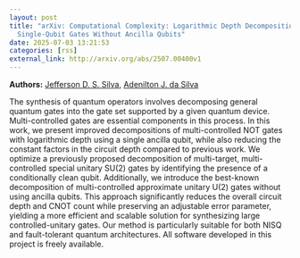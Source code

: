 ```yaml
---
layout: post
title: "arXiv: Computational Complexity: Logarithmic Depth Decomposition of Approximate Multi-Controlled
  Single-Qubit Gates Without Ancilla Qubits"
date: 2025-07-03 13:21:53 
categories: [rss]
external_link: http://arxiv.org/abs/2507.00400v1
---
```


**Authors:** [Jefferson D. S. Silva](https://dblp.uni-trier.de/search?q=Jefferson+D.+S.+Silva), [Adenilton J. da Silva](https://dblp.uni-trier.de/search?q=Adenilton+J.+da+Silva)

The synthesis of quantum operators involves decomposing general quantum gates
into the gate set supported by a given quantum device. Multi-controlled gates
are essential components in this process. In this work, we present improved
decompositions of multi-controlled NOT gates with logarithmic depth using a
single ancilla qubit, while also reducing the constant factors in the circuit
depth compared to previous work. We optimize a previously proposed
decomposition of multi-target, multi-controlled special unitary SU(2) gates by
identifying the presence of a conditionally clean qubit. Additionally, we
introduce the best-known decomposition of multi-controlled approximate unitary
U(2) gates without using ancilla qubits. This approach significantly reduces
the overall circuit depth and CNOT count while preserving an adjustable error
parameter, yielding a more efficient and scalable solution for synthesizing
large controlled-unitary gates. Our method is particularly suitable for both
NISQ and fault-tolerant quantum architectures. All software developed in this
project is freely available.
